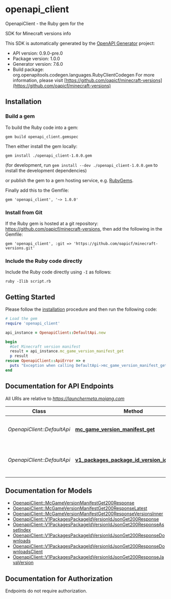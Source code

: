 # openapi_client

OpenapiClient - the Ruby gem for the 

SDK for Minecraft versions info

This SDK is automatically generated by the [OpenAPI Generator](https://openapi-generator.tech) project:

- API version: 0.9.0-pre.0
- Package version: 1.0.0
- Generator version: 7.6.0
- Build package: org.openapitools.codegen.languages.RubyClientCodegen
For more information, please visit [https://github.com/oapicf/minecraft-versions](https://github.com/oapicf/minecraft-versions)

## Installation

### Build a gem

To build the Ruby code into a gem:

```shell
gem build openapi_client.gemspec
```

Then either install the gem locally:

```shell
gem install ./openapi_client-1.0.0.gem
```

(for development, run `gem install --dev ./openapi_client-1.0.0.gem` to install the development dependencies)

or publish the gem to a gem hosting service, e.g. [RubyGems](https://rubygems.org/).

Finally add this to the Gemfile:

    gem 'openapi_client', '~> 1.0.0'

### Install from Git

If the Ruby gem is hosted at a git repository: https://github.com/oapicf/minecraft-versions, then add the following in the Gemfile:

    gem 'openapi_client', :git => 'https://github.com/oapicf/minecraft-versions.git'

### Include the Ruby code directly

Include the Ruby code directly using `-I` as follows:

```shell
ruby -Ilib script.rb
```

## Getting Started

Please follow the [installation](#installation) procedure and then run the following code:

```ruby
# Load the gem
require 'openapi_client'

api_instance = OpenapiClient::DefaultApi.new

begin
  #Get Minecraft version manifest
  result = api_instance.mc_game_version_manifest_get
  p result
rescue OpenapiClient::ApiError => e
  puts "Exception when calling DefaultApi->mc_game_version_manifest_get: #{e}"
end

```

## Documentation for API Endpoints

All URIs are relative to *https://launchermeta.mojang.com*

Class | Method | HTTP request | Description
------------ | ------------- | ------------- | -------------
*OpenapiClient::DefaultApi* | [**mc_game_version_manifest_get**](docs/DefaultApi.md#mc_game_version_manifest_get) | **GET** /mc/game/version_manifest | Get Minecraft version manifest
*OpenapiClient::DefaultApi* | [**v1_packages_package_id_version_id_json_get**](docs/DefaultApi.md#v1_packages_package_id_version_id_json_get) | **GET** /v1/packages/{packageId}/{versionId}.json | Get Minecraft version package details


## Documentation for Models

 - [OpenapiClient::McGameVersionManifestGet200Response](docs/McGameVersionManifestGet200Response.md)
 - [OpenapiClient::McGameVersionManifestGet200ResponseLatest](docs/McGameVersionManifestGet200ResponseLatest.md)
 - [OpenapiClient::McGameVersionManifestGet200ResponseVersionsInner](docs/McGameVersionManifestGet200ResponseVersionsInner.md)
 - [OpenapiClient::V1PackagesPackageIdVersionIdJsonGet200Response](docs/V1PackagesPackageIdVersionIdJsonGet200Response.md)
 - [OpenapiClient::V1PackagesPackageIdVersionIdJsonGet200ResponseAssetIndex](docs/V1PackagesPackageIdVersionIdJsonGet200ResponseAssetIndex.md)
 - [OpenapiClient::V1PackagesPackageIdVersionIdJsonGet200ResponseDownloads](docs/V1PackagesPackageIdVersionIdJsonGet200ResponseDownloads.md)
 - [OpenapiClient::V1PackagesPackageIdVersionIdJsonGet200ResponseDownloadsClient](docs/V1PackagesPackageIdVersionIdJsonGet200ResponseDownloadsClient.md)
 - [OpenapiClient::V1PackagesPackageIdVersionIdJsonGet200ResponseJavaVersion](docs/V1PackagesPackageIdVersionIdJsonGet200ResponseJavaVersion.md)


## Documentation for Authorization

Endpoints do not require authorization.

